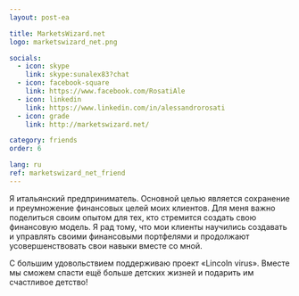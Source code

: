 ```yaml
---
layout: post-ea

title: MarketsWizard.net
logo: marketswizard_net.png

socials:
  - icon: skype
    link: skype:sunalex83?chat
  - icon: facebook-square
    link: https://www.facebook.com/RosatiAle
  - icon: linkedin
    link: https://www.linkedin.com/in/alessandrorosati
  - icon: grade
    link: http://marketswizard.net/

category: friends
order: 6

lang: ru
ref: marketswizard_net_friend
---
```


Я итальянский предприниматель. 
Основной целью является сохранение и преумножение финансовых целей моих клиентов.
Для меня важно поделиться своим опытом для тех, кто стремится создать свою финансовую модель.
Я рад тому, что мои клиенты научились создавать и управлять своими финансовыми портфелями и продолжают усовершенствовать свои навыки вместе со мной.

С большим удовольствием поддерживаю проект «Lincoln virus».
Вместе мы сможем спасти ещё больше детских жизней и подарить им счастливое детство!

